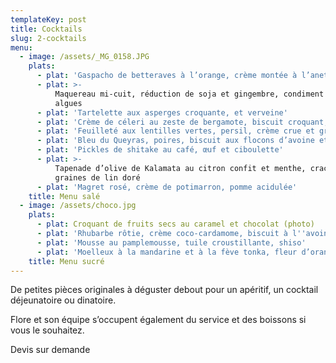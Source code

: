 ```yaml
---
templateKey: post
title: Cocktails
slug: 2-cocktails
menu:
  - image: /assets/_MG_0158.JPG
    plats:
      - plat: 'Gaspacho de betteraves à l’orange, crème montée à l’aneth (photo)'
      - plat: >-
          Maquereau mi-cuit, réduction de soja et gingembre, condiment aux
          algues
      - plat: 'Tartelette aux asperges croquante, et verveine'
      - plat: 'Crème de céleri au zeste de bergamote, biscuit croquant, poutargue'
      - plat: 'Feuilleté aux lentilles vertes, persil, crème crue et grenade (photo)'
      - plat: 'Bleu du Queyras, poires, biscuit aux flocons d’avoine et poivre noir'
      - plat: 'Pickles de shitake au café, œuf et ciboulette'
      - plat: >-
          Tapenade d’olive de Kalamata au citron confit et menthe, crackers de
          graines de lin doré
      - plat: 'Magret rosé, crème de potimarron, pomme acidulée'
    title: Menu salé
  - image: /assets/choco.jpg
    plats:
      - plat: Croquant de fruits secs au caramel et chocolat (photo)
      - plat: 'Rhubarbe rôtie, crème coco-cardamome, biscuit à l''avoine'
      - plat: 'Mousse au pamplemousse, tuile croustillante, shiso'
      - plat: 'Moelleux à la mandarine et à la fève tonka, fleur d’oranger'
    title: Menu sucré
---
```

De petites pièces originales à déguster debout pour un apéritif, un cocktail déjeunatoire ou dinatoire.

Flore et son équipe s’occupent également du service et des boissons si vous le souhaitez.

Devis sur demande

